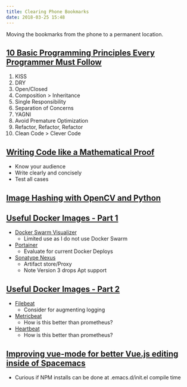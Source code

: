 ```yaml
---
title: Clearing Phone Bookmarks
date: 2018-03-25 15:48
---
```


Moving the bookmarks from the phone to a permanent location.


## [10 Basic Programming Principles Every Programmer Must Follow](https://www.makeuseof.com/tag/basic-programming-principles/)
1. KISS
1. DRY
1. Open/Closed
1. Composition > Inheritance
1. Single Responsibility
1. Separation of Concerns
1. YAGNI
1. Avoid Premature Optimization
1. Refactor, Refactor, Refactor
1. Clean Code > Clever Code

## [Writing Code like a Mathematical Proof](https://hackernoon.com/writing-code-like-a-mathematical-proof-f5838fc27382)
* Know your audience
* Write clearly and concisely
* Test all cases

## [Image Hashing with OpenCV and Python](https://www.pyimagesearch.com/2017/11/27/image-hashing-opencv-python/)

## [Useful Docker Images - Part 1](https://rehansaeed.com/useful-docker-images-part1/)
* [Docker Swarm Visualizer](https://hub.docker.com/r/dockersamples/visualizer/)
  * Limited use as I do not use Docker Swarm
* [Portainer](https://hub.docker.com/r/portainer/portainer/)
  * Evaluate for current Docker Deploys
* [Sonatype Nexus](https://hub.docker.com/r/sonatype/nexus/)
  * Artifact store/Proxy
  * Note Version 3 drops Apt support

## [Useful Docker Images - Part 2](https://rehansaeed.com/useful-docker-images-part2/)
* [Filebeat](https://www.elastic.co/products/beats/filebeat)
  * Consider for augmenting logging
* [Metricbeat](https://www.elastic.co/downloads/beats/metricbeat)
  * How is this better than prometheus?
* [Heartbeat](https://www.elastic.co/products/beats/heartbeat)
  * How is this better than prometheus?
  
## [Improving vue-mode for better Vue.js editing inside of Spacemacs](https://medium.com/@aria_39488/improving-vue-mode-for-better-vue-js-editing-inside-of-spacemacs-4509f0577ea0)
* Curious if NPM installs can be done at .emacs.d/init.el compile time
